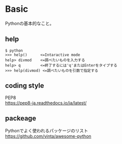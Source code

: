 # Basic

Pythonの基本的なこと。

## help

	$ python
	>>> help()		<=Intaractive mode
	help> divmod	<=調べたいものを入力する
	help> q			<=終了するには'q'またはEnterをタイプする
	>>> help(divmod) <=調べたいものを引数で指定する

## coding style

PEP8  
https://pep8-ja.readthedocs.io/ja/latest/

## packeage

Pythonでよく使われるパッケージのリスト  
https://github.com/vinta/awesome-python

